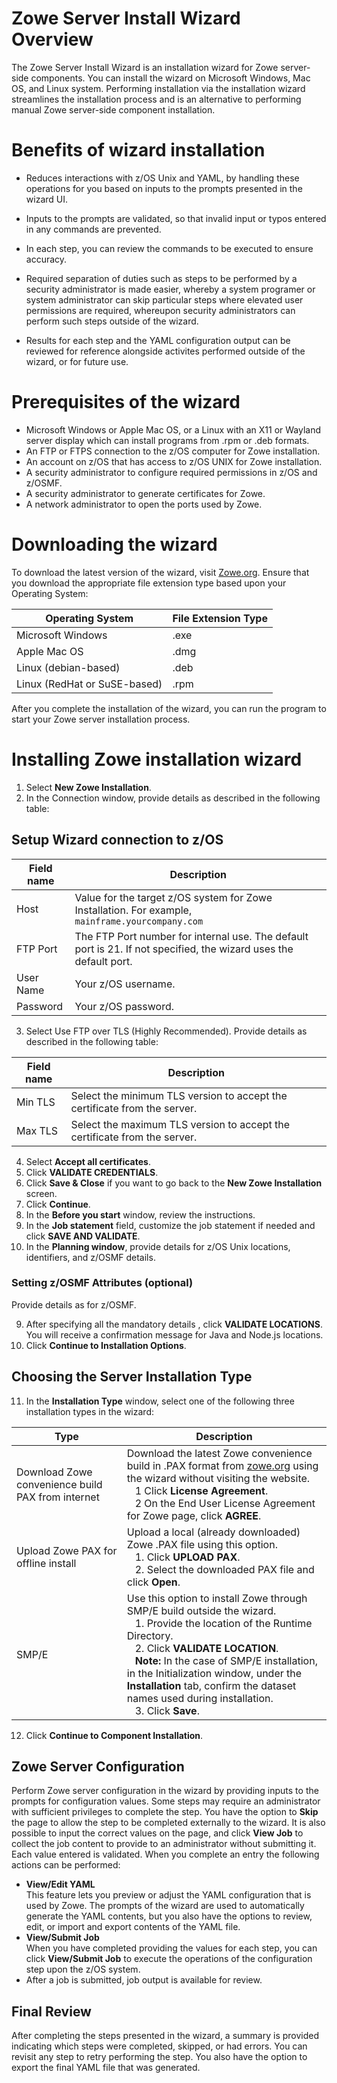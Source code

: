 # Zowe Server Install Wizard Overview

The Zowe Server Install Wizard is an installation wizard for Zowe server-side components. You can install the wizard on Microsoft Windows, Mac OS, and Linux system. Performing installation via the installation wizard streamlines the installation process and is an alternative to performing manual Zowe server-side component installation.

# Benefits of wizard installation

- Reduces interactions with z/OS Unix and YAML, by handling these operations for you based on inputs to the prompts presented in the wizard UI.

- Inputs to the prompts are validated, so that invalid input or typos entered in any commands are prevented. 

- In each step, you can review the commands to be executed to ensure accuracy.

- Required separation of duties such as steps to be performed by a security administrator is made easier, whereby a system programer or system administrator can skip particular steps where elevated user permissions are required, whereupon security administrators can perform such steps outside of the wizard.

- Results for each step and the YAML configuration output can be reviewed for reference alongside activites performed outside of the wizard, or for future use.

# Prerequisites of the wizard

- Microsoft Windows or Apple Mac OS, or a Linux with an X11 or Wayland server display which can install programs from .rpm or .deb formats. 
- An FTP or FTPS connection to the z/OS computer for Zowe installation.
- An account on z/OS that has access to z/OS UNIX for Zowe installation. 
- A security administrator to configure required permissions in z/OS and z/OSMF.
- A security administrator to generate certificates for Zowe.
- A network administrator to open the ports used by Zowe. 
 

# Downloading the wizard

To download the latest version of the wizard, visit [Zowe.org](https://www.zowe.org/download.html).
Ensure that you download the appropriate file extension type based upon your Operating System:

Operating System | File Extension Type
---|---
Microsoft Windows | .exe
Apple Mac OS | .dmg
Linux (debian-based) | .deb
Linux (RedHat or SuSE-based) | .rpm

After you complete the installation of the wizard, you can run the program to start your Zowe server installation process.

# Installing Zowe installation wizard


1. Select **New Zowe Installation**.
2. In the Connection window, provide details as described in the following table:

## Setup Wizard connection to z/OS

Field name| Description                
---|---
Host      |Value for the target z/OS system for Zowe Installation. For example, `mainframe.yourcompany.com`
FTP Port  |The FTP Port number for internal use. The default port is 21. If not specified, the wizard uses the default port.
User Name |Your z/OS username.
Password  |Your z/OS password.

3. Select Use FTP over TLS (Highly Recommended). Provide details as described in the following table:
        
Field name | Description
---|---
Min TLS    |Select the minimum TLS version to accept the certificate from the server.
Max TLS    |Select the maximum TLS version to accept the certificate from the server.
4. Select **Accept all certificates**.
5. Click **VALIDATE CREDENTIALS**.
6. Click **Save & Close** if you want to go back to the **New Zowe Installation** screen.
7. Click **Continue**.
8. In the **Before you start** window, review the instructions. 
9. In the **Job statement** field, customize the job statement if needed and click **SAVE AND VALIDATE**.
10. In the **Planning window**, provide details for z/OS Unix locations, identifiers, and z/OSMF details. 

### Setting z/OSMF Attributes (optional)
Provide details as for z/OSMF. 

9. After specifying all the mandatory details , click **VALIDATE LOCATIONS**. You will receive a confirmation message for Java and Node.js locations.
10. Click **Continue to Installation Options**.

## Choosing the Server Installation Type

11. In the **Installation Type** window, select one of the following three installation types in the wizard:

Type | Description
---|---
Download Zowe convenience build PAX from internet | Download the latest Zowe convenience build in .PAX format from [zowe.org](https://zowe.org) using the wizard without visiting the website.  <br /> &nbsp;&nbsp;       1 Click **License Agreement**. <br /> &nbsp;&nbsp; 2 On the End User License Agreement for Zowe page, click **AGREE**.
Upload Zowe PAX for offline install | Upload a local (already downloaded) Zowe .PAX file using this option. <br /> &nbsp;&nbsp; 1. Click **UPLOAD PAX**.  <br /> &nbsp;&nbsp; 2. Select the downloaded PAX file and click **Open**.
SMP/E | Use this option to install Zowe through SMP/E build outside the wizard. <br /> &nbsp;&nbsp; 1. Provide the location of the Runtime Directory. <br /> &nbsp;&nbsp; 2. Click **VALIDATE LOCATION**.                           <br /> &nbsp;&nbsp; **Note:** In the case of SMP/E installation, in the Initialization window, under the **Installation** tab, confirm the dataset names used during installation. <br /> &nbsp;&nbsp; 3. Click **Save**. 


12. Click **Continue to Component Installation**.

## Zowe Server Configuration

Perform Zowe server configuration in the wizard by providing inputs to the prompts for configuration values.
Some steps may require an administrator with sufficient privileges to complete the step. You have the option to **Skip** the page to allow the step to be completed externally to the wizard. It is also possible to input the correct values on the page, and click **View Job** to collect the job content to provide to an administrator without submitting it.
Each value entered is validated. When you complete an entry the following actions can be performed:

* **View/Edit YAML**  
This feature lets you preview or adjust the YAML configuration that is used by Zowe. The prompts of the wizard are used to automatically generate the YAML contents, but you also have the options to review, edit, or import and export contents of the YAML file.
* **View/Submit Job**  
When you have completed providing the values for each step, you can click **View/Submit Job** to execute the operations of the configuration step upon the z/OS system.
* After a job is submitted, job output is available for review.

## Final Review

After completing the steps presented in the wizard, a summary is provided indicating which steps were completed, skipped, or had errors. You can revisit any step to retry performing the step. You also have the option to export the final YAML file that was generated.
 
